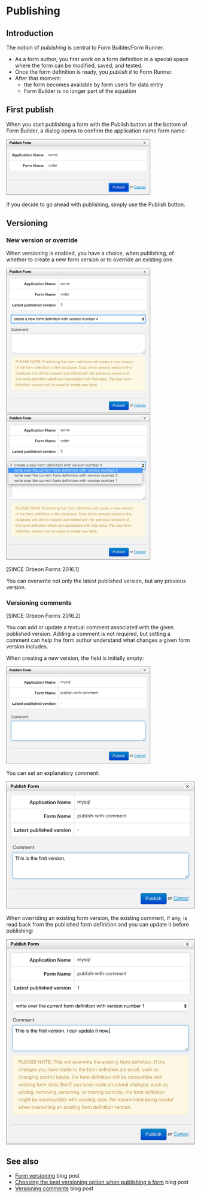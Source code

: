 # Publishing

<!-- toc -->

## Introduction

The notion of _publishing_ is central to Form Builder/Form Runner.

* As a form author, you first work on a form definition in a special space where the form can be modified, saved, and tested.
* Once the form definition is ready, you _publish it_ to Form Runner.
* After that moment:
    * the form becomes available by form users for data entry
    * Form Builder is no longer part of the equation

## First publish

When you start publishing a form with the Publish button at the bottom of Form Builder, a dialog opens to confirm the application name form name:

<img alt="Creating a new version" src="images/publish-initial-no-versioning.png" width="385">

If you decide to go ahead with publishing, simply use the Publish button.

## Versioning

### New version or override 

When versioning is enabled, you have a choice, when publishing, of whether to create a new form version or to override an existing one.

<img alt="Creating a new version" src="images/publish-version-next.png" width="385">

<img alt="Overwriting an existing version" src="images/publish-version-overwrite.png" width="385">

[SINCE Orbeon Forms 2016.1]

You can overwrite not only the latest published version, but any previous version.

### Versioning comments

[SINCE Orbeon Forms 2016.2]

You can add or update a textual comment associated with the given published version. Adding a comment is not required, but setting a comment can help the form author understand what changes a given form version includes.

When creating a new version, the field is initially empty:

<img alt="Empty comment" src="images/publish-comment-1.png" width="385">

You can set an explanatory comment:
 
![Empty comment](images/publish-comment-2.png)

When overriding an existing form version, the existing comment, if any, is read back from the published form definition and you can update it before publishing:

![Empty comment](images/publish-comment-5.png)

## See also

- [Form versioning](http://blog.orbeon.com/2014/02/form-versioning.html) blog post
- [Choosing the best versioning option when publishing a form](http://blog.orbeon.com/2015/01/choosing-best-versioning-option-when.html) blog post
- [Versioning comments](http://blog.orbeon.com/2016/09/versioning-comments.html) blog post
